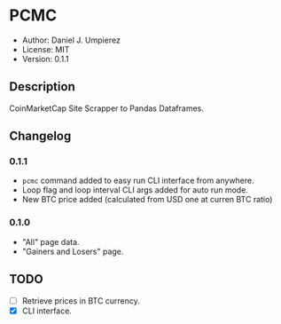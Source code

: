 # PCMC

 - Author: Daniel J. Umpierez
 - License: MIT
 - Version: 0.1.1

## Description

CoinMarketCap Site Scrapper to Pandas Dataframes.

## Changelog

### 0.1.1
 - `pcmc` command added to easy run CLI interface from anywhere.
 - Loop flag and loop interval CLI args added for auto run mode.
 - New BTC price added (calculated from USD one at curren BTC ratio)

### 0.1.0

 - "All" page data.
 - "Gainers and Losers" page.
 
## TODO

 - [ ] Retrieve prices in BTC currency.
 - [x] CLI interface.
